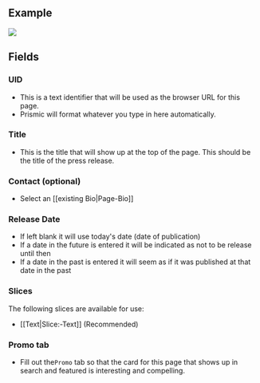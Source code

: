 ## Example
![](https://drive.google.com/uc?id=1B0k6yzUP71xyDZqj25e-jeb8APWu3mwE)

## Fields

### UID
- This is a text identifier that will be used as the browser URL for this page. 
- Prismic will format whatever you type in here automatically. 

### Title
- This is the title that will show up at the top of the page. This should be the title of the press release.

### Contact (optional)
- Select an [[existing Bio|Page-Bio]]

### Release Date
- If left blank it will use today's date (date of publication)
- If a date in the future is entered it will be indicated as not to be release until then
- If a date in the past is entered it will seem as if it was published at that date in the past

### Slices
The following slices are available for use:
- [[Text|Slice:-Text]] (Recommended)

### Promo tab
- Fill out the`Promo` tab so that the card for this page that shows up in search and featured is interesting and compelling.